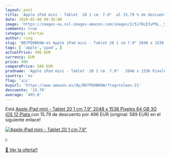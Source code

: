 ```yaml
---
layout: post
title: 'Apple iPad mini - Tablet  20 1 cm  7.9"  al 15.79 % de descuento'
date: 2020-02-08 09:36:00
image: 'https://images-eu.ssl-images-amazon.com/images/I/5176LE3vP9L._SL200_.jpg'
comments: true
category: ofertas
author: ring
slug: 'B07PQ9BK6W-es Apple iPad mini - Tablet 20 1 cm 7.9" 2048 x 1536 Pixeles...'
tags: [ 'apple','ipad', ]
actualPrice: 496 EUR
currency: EUR
price: 496
comparePrice: 589 EUR
prodname: 'Apple iPad mini - Tablet  20 1 cm  7.9"   2048 x 1536 Pixeles  64 GB  3G  iOS 12  Plata '
country: 'es'
flag: '🇪🇸'
buyurl: 'https://www.amazon.es/dp/B07PQ9BK6W/?tag=tolees-21'
descuento: '15.79'
average: '495.0'
---
```


Está [Apple iPad mini - Tablet  20 1 cm  7.9"   2048 x 1536 Pixeles  64 GB  3G  iOS 12  Plata ](https://www.amazon.es/dp/B07PQ9BK6W/?tag=tolees-21) con 15.79 de descuento por 496 EUR (original: 589 EUR) en el siguiente enlace!

[![Apple iPad mini - Tablet  20 1 cm  7.9" ](https://images-eu.ssl-images-amazon.com/images/I/5176LE3vP9L._SL200_.jpg)](https://www.amazon.es/dp/B07PQ9BK6W/?tag=tolees-21)

ℹ️:


[🛒 Ver la oferta!!](https://www.amazon.es/dp/B07PQ9BK6W/?tag=tolees-21)
